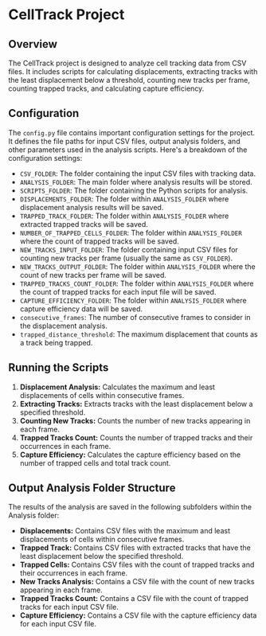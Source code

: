 # CellTrack Project

## Overview
The CellTrack project is designed to analyze cell tracking data from CSV files. It includes scripts for calculating displacements, extracting tracks with the least displacement below a threshold, counting new tracks per frame, counting trapped tracks, and calculating capture efficiency.

## Configuration
The `config.py` file contains important configuration settings for the project. It defines the file paths for input CSV files, output analysis folders, and other parameters used in the analysis scripts. Here's a breakdown of the configuration settings:

- `CSV_FOLDER`: The folder containing the input CSV files with tracking data.
- `ANALYSIS_FOLDER`: The main folder where analysis results will be stored.
- `SCRIPTS_FOLDER`: The folder containing the Python scripts for analysis.
- `DISPLACEMENTS_FOLDER`: The folder within `ANALYSIS_FOLDER` where displacement analysis results will be saved.
- `TRAPPED_TRACK_FOLDER`: The folder within `ANALYSIS_FOLDER` where extracted trapped tracks will be saved.
- `NUMBER_OF_TRAPPED_CELLS_FOLDER`: The folder within `ANALYSIS_FOLDER` where the count of trapped tracks will be saved.
- `NEW_TRACKS_INPUT_FOLDER`: The folder containing input CSV files for counting new tracks per frame (usually the same as `CSV_FOLDER`).
- `NEW_TRACKS_OUTPUT_FOLDER`: The folder within `ANALYSIS_FOLDER` where the count of new tracks per frame will be saved.
- `TRAPPED_TRACKS_COUNT_FOLDER`: The folder within `ANALYSIS_FOLDER` where the count of trapped tracks for each input file will be saved.
- `CAPTURE_EFFICIENCY_FOLDER`: The folder within `ANALYSIS_FOLDER` where capture efficiency data will be saved.
- `consecutive_frames`: The number of consecutive frames to consider in the displacement analysis.
- `trapped_distance_threshold`: The maximum displacement that counts as a track being trapped.

## Running the Scripts
1. **Displacement Analysis:** Calculates the maximum and least displacements of cells within consecutive frames.
2. **Extracting Tracks:** Extracts tracks with the least displacement below a specified threshold.
3. **Counting New Tracks:** Counts the number of new tracks appearing in each frame.
4. **Trapped Tracks Count:** Counts the number of trapped tracks and their occurrences in each frame.
5. **Capture Efficiency:** Calculates the capture efficiency based on the number of trapped cells and total track count.

## Output Analysis Folder Structure
The results of the analysis are saved in the following subfolders within the Analysis folder:
- **Displacements:** Contains CSV files with the maximum and least displacements of cells within consecutive frames.
- **Trapped Track:** Contains CSV files with extracted tracks that have the least displacement below the specified threshold.
- **Trapped Cells:** Contains CSV files with the count of trapped tracks and their occurrences in each frame.
- **New Tracks Analysis:** Contains a CSV file with the count of new tracks appearing in each frame.
- **Trapped Tracks Count:** Contains a CSV file with the count of trapped tracks for each input CSV file.
- **Capture Efficiency:** Contains a CSV file with the capture efficiency data for each input CSV file.

